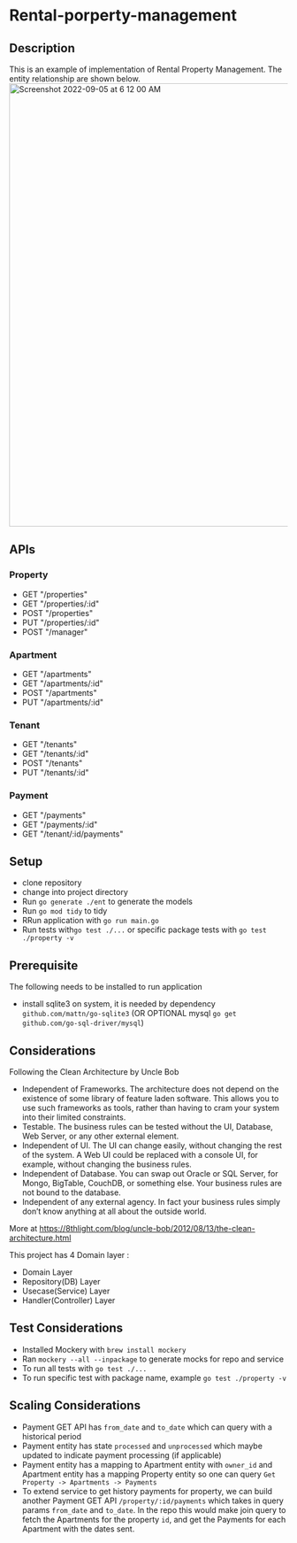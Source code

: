 # Rental-porperty-management

## Description
This is an example of implementation of Rental Property Management. The entity relationship are shown below.
<img width="801" alt="Screenshot 2022-09-05 at 6 12 00 AM" src="https://user-images.githubusercontent.com/28821928/188426913-7fd8b6c1-e312-4214-a7bb-9f931500e251.png">



## APIs
  ### Property
  - GET "/properties"
  - GET "/properties/:id"
  - POST "/properties"
  - PUT "/properties/:id"
  - POST "/manager"
  ### Apartment
  - GET "/apartments"
  - GET "/apartments/:id"
  - POST "/apartments"
  - PUT "/apartments/:id"
  ### Tenant
  - GET "/tenants"
  - GET "/tenants/:id"
  - POST "/tenants"
  - PUT "/tenants/:id"
  ### Payment
  - GET "/payments"
  - GET "/payments/:id"
  - GET "/tenant/:id/payments"


## Setup
  * clone repository
  * change into project directory
  * Run `go generate ./ent` to generate the models
  * Run `go mod tidy` to tidy
  * RRun application with `go run main.go`
  * Run tests with`go test ./...` or specific package tests with `go test ./property -v`
  <!-- go mod init rental-porperty-management -->
  <!-- go get ./...    -->

## Prerequisite

The following needs to be installed to run application
 * install sqlite3 on system, it is needed by dependency `github.com/mattn/go-sqlite3` (OR OPTIONAL mysql `go get github.com/go-sql-driver/mysql`)

## Considerations

Following the Clean Architecture by Uncle Bob
 * Independent of Frameworks. The architecture does not depend on the existence of some library of feature laden software. This allows you to use such frameworks as tools, rather than having to cram your system into their limited constraints.
 * Testable. The business rules can be tested without the UI, Database, Web Server, or any other external element.
 * Independent of UI. The UI can change easily, without changing the rest of the system. A Web UI could be replaced with a console UI, for example, without changing the business rules.
 * Independent of Database. You can swap out Oracle or SQL Server, for Mongo, BigTable, CouchDB, or something else. Your business rules are not bound to the database.
 * Independent of any external agency. In fact your business rules simply don’t know anything at all about the outside world.

More at https://8thlight.com/blog/uncle-bob/2012/08/13/the-clean-architecture.html

This project has  4 Domain layer :
 * Domain Layer
 * Repository(DB) Layer
 * Usecase(Service) Layer
 * Handler(Controller) Layer


## Test Considerations
  * Installed Mockery with `brew install mockery`
  * Ran `mockery --all --inpackage` to generate mocks for repo and service
  * To run all tests with `go test ./...`
  * To run specific test with package name, example `go test ./property -v`

## Scaling Considerations
  * Payment GET API has `from_date` and `to_date` which can query with a historical period
  * Payment entity has state `processed` and `unprocessed` which maybe updated to indicate payment processing (if applicable)
  * Payment entity has a mapping to Apartment entity with `owner_id` and Apartment entity has a mapping Property entity
    so one can query ```Get Property -> Apartments -> Payments```
  * To extend service to get history payments for property, we can build another Payment GET API `/property/:id/payments`
    which takes in query params `from_date` and `to_date`. In the repo this would make join query to fetch the Apartments
    for the property `id`, and get the Payments for each Apartment with the dates sent.
